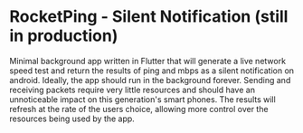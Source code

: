 # RocketPing - Silent Notification (still in production)

Minimal background app written in Flutter that will generate a live network speed test and return
the results of ping and mbps as a silent notification on android. Ideally, the app should run in
the background forever. Sending and receiving packets require very little resources and should have
an unnoticeable impact on this generation's smart phones. The results will refresh at the rate of
the users choice, allowing more control over the resources being used by the app.
